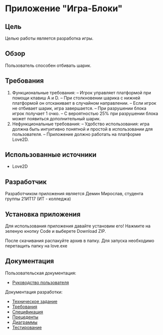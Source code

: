 # Приложение "Игра-Блоки"

## Цель 

Целью работы является разработка игры. 

## Обзор 

Пользователь способен отбивать шарик.

## Требования

1. Функциональные требования:
–	Игрок управляет платформой при помощи клавиш A и D.
–	При столкновении шарика с нижней платформой он отскакивает в
случайном направлении.
–	Если игрок не отбивает шарик, игра завершается.
–	При разрушении блока игрок получает 1 очко.
–	С вероятностью 25% при разрушении блока может появиться дополнительный шарик.
2. Нефункциональные требования:
–	Удобство использования: игра должна быть интуитивно понятной и простой в использовании для пользователя.
–	Приложение должно работать на платформе Love2D.

## Использованные источники 

- Love2D

## Разработчик

Разработчиком приложения является Демин Мирослав, студента группы 21ИТ17 (ИТ - колледжа) 

## Установка приложения 

Для использования приложения давайте установим его! Нажмите на зеленую кнопку Code и выберете Download ZIP.

После скачивания распакуйте архив в папку.
Для запуска необходимо перетащить папку на love.exe

## Документация 

Пользовательская документация:

- [Руководство пользователя](https://github.com/SasnyParen/pingpong/wiki/5.-%D0%A0%D1%83%D0%BA%D0%BE%D0%B2%D0%BE%D0%B4%D1%81%D1%82%D0%B2%D0%BE-%D0%BF%D0%BE%D0%BB%D1%8C%D0%B7%D0%BE%D0%B2%D0%B0%D1%82%D0%B5%D0%BB%D1%8F)
  
Документация разработки:

- [Техническое задание](https://github.com/SasnyParen/pingpong/wiki/1.-%D0%A2%D0%B5%D1%85%D0%BD%D0%B8%D1%87%D0%B5%D1%81%D0%BA%D0%BE%D0%B5-%D0%B7%D0%B0%D0%B4%D0%B0%D0%BD%D0%B8%D0%B5)
- [Требования](https://github.com/SasnyParen/pingpong/wiki/2.-%D0%A2%D1%80%D0%B5%D0%B1%D0%BE%D0%B2%D0%B0%D0%BD%D0%B8%D1%8F)
- [Спецификация](https://github.com/SasnyParen/pingpong/wiki/3.-%D0%A1%D0%BF%D0%B5%D1%86%D0%B8%D1%84%D0%B8%D0%BA%D0%B0%D1%86%D0%B8%D1%8F)
- [Прецеденты](https://github.com/SasnyParen/pingpong/wiki/4.-%D0%9F%D1%80%D0%B5%D1%86%D0%B5%D0%B4%D0%B5%D0%BD%D1%82%D1%8B)
- [Диаграммы](https://github.com/SasnyParen/pingpong/wiki/6.-%D0%94%D0%B8%D0%B0%D0%B3%D1%80%D0%B0%D0%BC%D0%BC%D1%8B)
- [Тестирование](https://github.com/SasnyParen/pingpong/wiki/7.-%D0%A2%D0%B5%D1%81%D1%82%D0%B8%D1%80%D0%BE%D0%B2%D0%B0%D0%BD%D0%B8%D0%B5)
